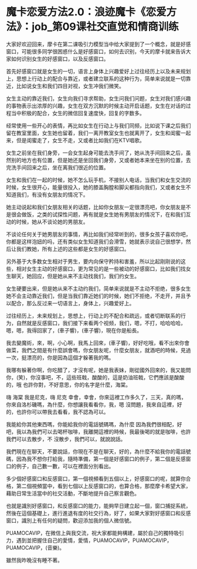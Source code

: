 # 魔卡恋爱方法2.0：浪迹魔卡《恋爱方法》：job_第09课社交直觉和情商训练

大家好欢迎回来，摩卡在第二课吸引力模型当中给大家提到了一个概念，就是好感窗口，可能很多同学很困惑什么是好感窗口，如何去识别，今天的摩卡就来告诉大家如何识别女生的好感窗口，以及反感窗口。

首先好感窗口就是女生的一切，语言上身体上兴趣爱好上过往经历上以及未来规划上，思想上行动上的配合与靠近，或者建立联系的这种行为，简单来说就是一切靠近，比如说女生和我们四目对视，女生冲我们微笑。

女生主动的靠近我们，女生向我们寻求帮助，女生问我们问题，女生对我们感兴趣的事物表示出浓厚的兴趣，女生在双方沉默的时候主动开启话题，女生在对话的过程当中积极的配合，女生的微信回复速度快，回复的字数多。

经常使用一些开心的表情，再比如女生在行动上与我们同频，比如说下课之后我们留在教室里面，女生她也留着，我们一离开教室女生也就离开了，女生和闺蜜一起来，但是闺蜜走了，女生不走，又或者比如我们在KTV唱歌。

女生之前坐在我们身旁，一会女生起身可能去洗手间了，她从洗手间回来之后，虽然别的地方也有位置，但是她还是坐回我们身旁，又或者她本来坐在别的位置，去完洗手间回来之后，坐在离我们很近的位置。

女生和我们在一起的时候，她不怎么玩手机，不接别人电话，当我们和女生交流的时候，女生很开心，能量很投入，她的膝盖胸膛和脚尖都指向我们，又或者女生不知道我们，有没有女朋友的情况下。

她主动说起和我们女朋友相关的话题，比如你女朋友一定很漂亮吧，你女朋友是不是很会做饭，之类的试探性问题，再有就是女生她有男朋友的情况下，在和我们互动的时候，她从不谈论她的男朋友。

不谈论任何关于她男朋友的事情，再比如我们经常听到的，很多女孩子喜欢你吧，你都是这样泡妞的吗，还有类似女生知道我们会滑雪，她就表示说自己很想学，然后让我们教她，所有上述的这些都是女生的好感窗口。

另外基于大多数女生相对于男生，要内向保守矜持和害羞，所以比起刚刚说的这些，相对女生主动的好感窗口，更为常见的是一些被动的好感窗口，比如我们找女生聊天，她回应，但是她从来不主动找我们，我们约女生。

女生硬要出来，但是她从来不主动约我们，简单来说就是不主动不拒绝，很多女生她不会主动靠近我们，但是当我们靠近她们的时候，她们不拒绝，不走开，并且予以配合，那么反过来一切语言上，身体上，兴趣爱好上。

过往经历上，未来规划上，思想上，行动上的不配合和疏远，或者切断联系的行为，自然就是反感窗口，我们接下来看两个视频，我们，嗯，不打，哈哈哈哈，嗯，嗯，我得回家了，(車子響)，(車子響)，現在你是船長。

我去變魔術，來，啊，小心啊，我馬上回來，(車子響)，好好吃哦，看不出來你會做菜，我們之間是有什麼誤會嗎，你女朋友呢，什麼女朋友，就酒吧的時候，見過一次，挺漂亮的，你是因為這個才躲著我的嗎。

我哪有躲著你啊，你吃醋了，才沒有呢，她是我表妹，剛從國外回來的，我又能問你，(笑)，你沒事吧，不，這些班戟，酸酸的，這是奶油班戟，它們應該是酸酸的，哦 也許你對，不好意思，你的名字是什麼，海棠。

嗨 海棠 我是尼克，嗨 尼克 幸會，幸會，你來這裡工作多久了，三天，真的嗎，你來自洛杉磯嗎，為什麼，你想讓我看看你，我，嗯 沒問題，我來自這裡，好的，也許你可以帶我去看看，我不認為可以。

我能給你其他東西嗎，你能給我你的電話號碼嗎，為什麼 因為我們很相配，好吧，我以為我們可以去喝杯咖啡，我離開這裡的時候，我最後喝的就是咖啡，也許我們可以去散步，不 沒散步，我們可以，就說說話。

我們現在在聊天，不要說話，你現在不是在聊天，好的，為什麼不給我你的電話號碼，因為我不想你打給我，隨時準備，第一個是好感窗口的例子，第二個是反感窗口的例子，自己數一數，可以在裡面分別看出。

多少個好感窗口和反感窗口，第一個視頻看到五個以上，好感窗口的呢，就算你合格，第二個視頻當中，看到七個以上反感窗口的，也算合格，那麼摩卡希望大家，藉助日常生活當中的社交活動，不斷地提升自己察言觀色。

也就是識別好感窗口，和反感窗口的能力，能夠早日建立起一個，窗口捕捉系統，然後在這個基礎上，進行進退有度的社交行為，好了，如果大家對好感窗口和反感窗口，識別上有任何的疑問，歡迎添加我的個人微信號。

PUAMOCAVIP，在微信上與我交流，祝大家都能夠構建，屬於自己的獨特吸引力，遇到並把握住自己的愛情，愛情，PUAMOCAVIP，PUAMOCAVIP，PUAMOCAVIP，(音樂)。

雖然我昨晚沒有睡不著。